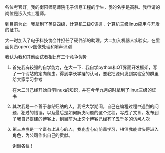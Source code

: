 各位考官好，我的衡阳师范师院电子信息工程的学生，我的名字是高胜。我申请的岗位是嵌入式工程师。

到目前为止，我拿到了英语四级，计算机二级C语言，计算机三级linux应用与开发的证书。

大一时加入了电子科技协会并担任了硬件部的助理。大二加入机器人实验实，在里面负责opencv图像处理和哨声识别

我认为我和其他面试者相比有三个竟争优势

1. 首先我有较强的自学能力，在大一下，我自学python和QT界面开发框架，写了一个网站的定向爬虫，得到学长学姐的认可，要我把源码发到实验室的群里给大家学习参考

   在大二时己经开始自学linux的知识，并在今年九月的时拿到了linux三级的证书

2. 其次我是一个善于总结归纳的人，我把大学期间，自己在编程过程中遇到的问题，犯过的错误，以及最后是如何解决问题的这个过程，写成了文章，发布到了我自己搭建的博客上，到目前为止这个博客己经有了五千多的访问人次

3. 第三点我是一个富有上进心的人，我能虚心向前辈学习，相信我能很快得进入角色，为公司作出自己的贡献。

   谢谢各位！